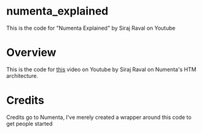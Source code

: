 # numenta_explained
This is the code for "Numenta Explained" by Siraj Raval on Youtube 

# Overview

This is the code for [this](https://youtu.be/u-BIsnN-xxM) video on Youtube by Siraj Raval on Numenta's HTM architecture.


# Credits

Credits go to Numenta, I've merely created a wrapper around this code to get people started

